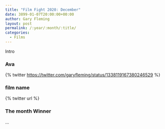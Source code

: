 ```yaml
---
title: "Film Fight 2020: December"
date: 3899-01-07T20:00:00+00:00
author: Gary Fleming
layout: post
permalink: /:year/:month/:title/
categories:
  - Films
---
```


Intro

### Ava

{% twitter https://twitter.com/garyfleming/status/1338119167380246529 %}

### film name

{% twitter url %}


### The month Winner

...
